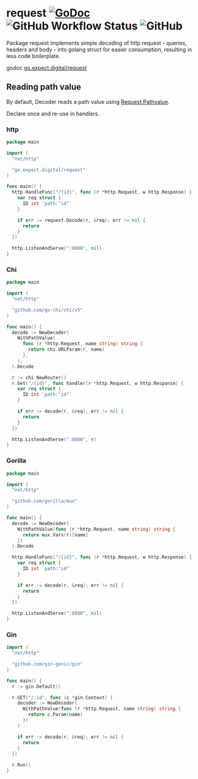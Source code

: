 # request [![GoDoc](https://img.shields.io/badge/pkg.go.dev-doc-blue)](https://pkg.go.dev/go.expect.digital/request) ![GitHub Workflow Status](https://img.shields.io/github/actions/workflow/status/expect-digital/go-request/workflow.yml) ![GitHub](https://img.shields.io/github/license/expect-digital/go-request)

Package request implements simple decoding of http request - queries, headers and body - into golang struct
for easier consumption, resulting in less code boilerplate.

godoc [go.expect.digital/request](https://pkg.go.dev/go.expect.digital/request)

## Reading path value

By default, Decoder reads a path value using [Request.Pathvalue](https://pkg.go.dev/net/http#Request.PathValue).

Declare once and re-use in handlers.

### http

```go
package main

import (
  "net/http"

  "go.expect.digital/request"
)

func main() {
  http.HandleFunc("/{id}", func (r *http.Request, w http.Response) {
    var req struct {
      ID int `path:"id"`
    }

    if err := request.Decode(r, &req); err != nil {
      return
    }
  })

  http.ListenAndServe(":8080", nil)
}
```

### Chi

```go
package main

import (
  "net/http"

  "github.com/go-chi/chi/v5"
)

func main() {
  decode := NewDecoder(
    WithPathValue(
      func (r *http.Request, name string) string {
        return chi.URLParam(r, name)
      },
    ),
  ).Decode

  r := chi.NewRouter()
  r.Get("/{id}", func handler(r *http.Request, w http.Response) {
    var req struct {
      ID int `path:"id"`
    }

    if err := decode(r, &req); err != nil {
      return
    }
  })

  http.ListenAndServe(":8080", r)
}


```

### Gorilla

```go
package main

import (
  "net/http"

  "github.com/gorilla/mux"
)

func main() {
  decode := NewDecoder(
    WithPathValue(func (r *http.Request, name string) string {
      return mux.Vars(r)[name]
    })
  ).Decode

  http.HandleFunc("/{id}", func (r *http.Request, w http.Response) {
    var req struct {
      ID int `path:"id"`
    }

    if err := decode(r, &req); err != nil {
      return
    }
  })

  http.ListenAndServe(":8080", nil)
}
```

### Gin

```go
import (
  "net/http"

  "github.com/gin-gonic/gin"
)

func main() {
  r := gin.Default()

  r.GET("/:id", func (c *gin.Context) {
    decoder := NewDecoder(
      WithPathValue(func (r *http.Request, name string) string {
        return c.Param(name)
      })
    )

    if err := decode(r, &req); err != nil {
      return
    }
  })

  r.Run()
}

```
